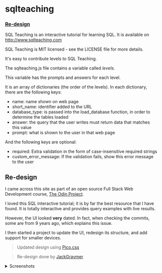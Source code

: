 # sqlteaching

### [Re-design](#re-design-1)

SQL Teaching is an interactive tutorial for learning SQL. It is available on http://www.sqlteaching.com

SQL Teaching is MIT licensed - see the LICENSE file for more details.

It's easy to contribute levels to SQL Teaching.

The sqlteaching.js file contains a variable called _levels_.

This variable has the prompts and answers for each level.

It is an array of dictionaries (the order of the levels). In each dictionary, there are the following keys:

- name: name shown on web page
- short_name: identifier added to the URL
- database_type: is passed into the load_database function, in order to determine the tables loaded
- answer: the query that the user writes must return data that matches this value
- prompt: what is shown to the user in that web page

And the following keys are optional:

- required: Extra validation in the form of case-insensitive required strings
- custom_error_message: If the validation fails, show this error message to the user

## Re-design

I came across this site as part of an open source Full Stack Web Development course, [The Odin Project](https://www.theodinproject.com/dashboard).

I loved this SQL interactive tutorial; it is by far the best resource that I have found. It is totally interactive and provides query examples with live results.

However, the UI looked **very** dated. In fact, when checking the commits, some are from 9 years ago, which explains this issue.

I then started a project to update the UI, redesign its structure, and add support for smaller devices.

> Updated design using [Pico.css](https://picocss.com/)

> Re-design done by [JackGraymer](https://github.com/JackGraymer)

<details> 
<summary>Screenshots</summary>

</details>
